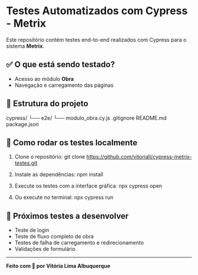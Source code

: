 # Testes Automatizados com Cypress - Metrix

Este repositório contém testes end-to-end realizados com Cypress para o sistema **Metrix**.

## ✅ O que está sendo testado?

- Acesso ao módulo **Obra**
- Navegação e carregamento das páginas

## 📂 Estrutura do projeto

cypress/ └── e2e/ └── modulo_obra.cy.js .gitignore README.md package.json

## 🚀 Como rodar os testes localmente

1. Clone o repositório:
git clone https://github.com/vitoriall/cypress-metrix-testes.git

2. Instale as dependências:
npm install


3. Execute os testes com a interface gráfica:
npx cypress open


4. Ou execute no terminal:
npx cypress run


## 📌 Próximos testes a desenvolver

- Teste de login
- Teste de fluxo completo de obra
- Testes de falha de carregamento e redirecionamento
- Validações de formulário

---

**Feito com 💚 por Vitória Lima Albuquerque**
